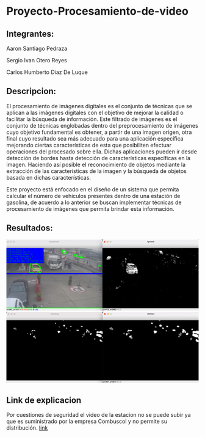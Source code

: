 # Proyecto-Procesamiento-de-video

## Integrantes:
Aaron Santiago Pedraza 

Sergio Ivan Otero Reyes 

Carlos Humberto Diaz De Luque 

## Descripcion:
El procesamiento de imágenes digitales es el conjunto de técnicas que se aplican a las imágenes digitales con el objetivo de mejorar la calidad o facilitar la búsqueda de información. Este filtrado de imágenes es el conjunto de técnicas englobadas dentro del preprocesamiento de imágenes cuyo objetivo fundamental es obtener, a partir de una imagen origen, otra final cuyo resultado sea más adecuado para una aplicación específica mejorando ciertas características de esta que posibiliten efectuar operaciones del procesado sobre ella. Dichas aplicaciones pueden ir desde detección de bordes hasta detección de características específicas en la imagen. Haciendo así posible el reconocimiento de objetos mediante la extracción de las características de la imagen y la búsqueda de objetos basada en dichas características.

Este proyecto está enfocado en el diseño de un sistema que permita calcular el número de vehículos presentes dentro de una estación de gasolina, de acuerdo a lo anterior se buscan implementar técnicas de procesamiento de imágenes que permita brindar esta información. 


## Resultados:
![](resultados.png)
![](resultado2.png)

## Link de explicacion 
Por cuestiones de seguridad el video de la estacion no se puede subir ya que es suministrado por la empresa Combuscol y no permite su distribución.
[link](https://www.youtube.com/watch?v=ekEBmkNpLlY)
